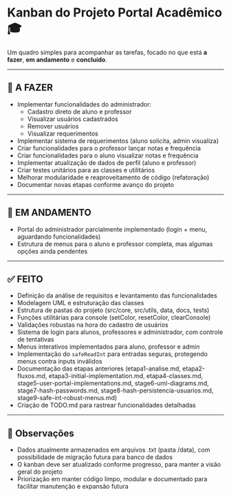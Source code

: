 # Kanban do Projeto Portal Acadêmico 🎓

Um quadro simples para acompanhar as tarefas, focado no que está **a fazer**, **em andamento** e **concluído**.

---

## 📌 A FAZER
- Implementar funcionalidades do administrador:
  - Cadastro direto de aluno e professor
  - Visualizar usuários cadastrados
  - Remover usuários
  - Visualizar requerimentos
- Implementar sistema de requerimentos (aluno solicita, admin visualiza)
- Criar funcionalidades para o professor lançar notas e frequência
- Criar funcionalidades para o aluno visualizar notas e frequência
- Implementar atualização de dados de perfil (aluno e professor)
- Criar testes unitários para as classes e utilitários
- Melhorar modularidade e reaproveitamento de código (refatoração)
- Documentar novas etapas conforme avanço do projeto

---

## 🚧 EM ANDAMENTO
- Portal do administrador parcialmente implementado (login + menu, aguardando funcionalidades)
- Estrutura de menus para o aluno e professor completa, mas algumas opções ainda pendentes

---

## ✅ FEITO
- Definição da análise de requisitos e levantamento das funcionalidades
- Modelagem UML e estruturação das classes
- Estrutura de pastas do projeto (src/core, src/utils, data, docs, tests)
- Funções utilitárias para console (setColor, resetColor, clearConsole)
- Validações robustas na hora do cadastro de usuários
- Sistema de login para alunos, professores e administrador, com controle de tentativas
- Menus interativos implementados para aluno, professor e admin
- Implementação do `safeReadInt` para entradas seguras, protegendo menus contra inputs inválidos
- Documentação das etapas anteriores (etapa1-analise.md, etapa2-fluxos.md, etapa3-initial-implementation.md, etapa4-classes.md, stage5-user-portal-implementations.md, stage6-uml-diagrams.md, stage7-hash-passwords.md, stage8-hash-persistencia-usuarios.md, stage9-safe-int-robust-menus.md)
- Criação de TODO.md para rastrear funcionalidades detalhadas

---

## 📝 Observações
- Dados atualmente armazenados em arquivos .txt (pasta /data), com possibilidade de migração futura para banco de dados
- O kanban deve ser atualizado conforme progresso, para manter a visão geral do projeto
- Priorização em manter código limpo, modular e documentado para facilitar manutenção e expansão futura
